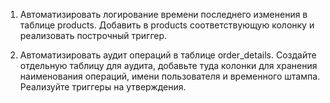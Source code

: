 
1. Автоматизировать логирование времени последнего изменения в таблице products. Добавить в products соответствующую колонку и реализовать построчный триггер.

2. Автоматизировать аудит операций в таблице order_details. Создайте отдельную таблицу для аудита, добавьте туда колонки для хранения наименования операций, имени пользователя и временного штампа. Реализуйте триггеры на утверждения.

